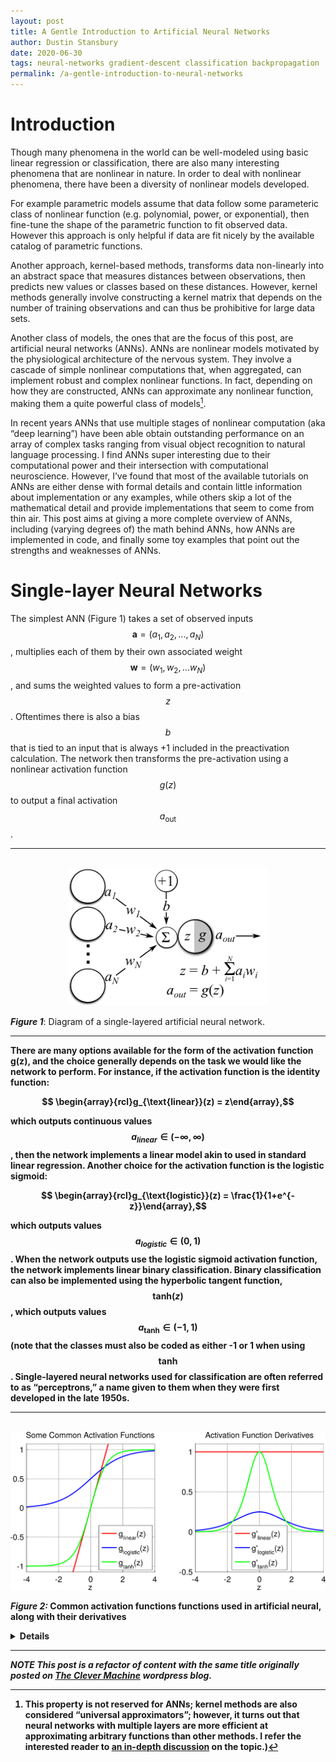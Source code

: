 ```yaml
---
layout: post
title: A Gentle Introduction to Artificial Neural Networks
author: Dustin Stansbury
date: 2020-06-30
tags: neural-networks gradient-descent classification backpropagation
permalink: /a-gentle-introduction-to-neural-networks
---
```


# Introduction

Though many phenomena in the world can be well-modeled using basic linear regression or classification, there are also many interesting phenomena that are nonlinear in nature. In order to deal with nonlinear phenomena, there have been a diversity of nonlinear models developed.

For example parametric models assume that data follow some parameteric class of nonlinear function (e.g. polynomial, power, or exponential), then fine-tune the shape of the parametric function to fit observed data. However this approach is only helpful if data are fit nicely by the available catalog of parametric functions.

Another approach, kernel-based methods, transforms data non-linearly into an abstract space that measures distances between observations, then predicts new values or classes based on these distances. However, kernel methods generally involve constructing a kernel matrix that depends on the number of training observations and can thus be prohibitive for large data sets.

Another class of models, the ones that are the focus of this post, are artificial neural networks (ANNs). ANNs are nonlinear models motivated by the physiological architecture of the nervous system. They involve a cascade of simple nonlinear computations that, when aggregated, can implement robust and complex nonlinear functions. In fact, depending on how they are constructed, ANNs can approximate any nonlinear function, making them a quite powerful class of models[^1].

In recent years ANNs that use multiple stages of nonlinear computation (aka “deep learning”)  have been able obtain outstanding performance on an array of complex tasks ranging from visual object recognition to natural language processing. I find ANNs super interesting due to their computational power and their intersection with computational neuroscience.  However, I’ve found that most of the available tutorials on ANNs are either dense with formal details and contain little information about implementation or any examples, while others skip a lot of the mathematical detail and provide implementations that seem to come from thin air.  This post aims at giving a more complete overview of ANNs, including (varying degrees of) the math behind ANNs, how ANNs are implemented in code, and finally some toy examples that point out the strengths and weaknesses of ANNs.

# Single-layer Neural Networks

The simplest ANN (Figure 1) takes a set of observed inputs $$\mathbf{a}=(a_1, a_2, ..., a_N)$$, multiplies each of them by their own associated weight $$\mathbf{w} = (w_1, w_2, ...w_N)$$ , and sums the weighted values to form a pre-activation $$z$$.  Oftentimes there is also a bias $$b$$ that is tied to an input that is always +1 included in the preactivation calculation. The network then transforms the pre-activation using a nonlinear activation function $$g(z)$$ to output a final activation $$a_{\text{out}}$$.

---

<center>
    <br>
    <div id="container">
        <img width="320" src="assets/images/a-gentle-introduction-to-neural-networks/perceptron2.png">
    </div>
</center>


***Figure 1***: Diagram of a single-layered artificial neural network.

---
<b>

There are many options available for the form of the activation function g(z), and the choice generally depends on the task we would like the network to perform. For instance, if the activation function is the identity function:

$$ \begin{array}{rcl}g_{\text{linear}}(z) = z\end{array},$$

which outputs continuous values $$a_{linear}\in (-\infty, \infty)$$, then the network implements a linear model akin to used in standard linear regression. Another choice for the activation function is the logistic sigmoid:

$$ \begin{array}{rcl}g_{\text{logistic}}(z) = \frac{1}{1+e^{-z}}\end{array},$$

which outputs values $$a_{logistic} \in (0,1)$$. When the network outputs use the logistic sigmoid activation function, the network implements linear binary classification. Binary classification can also be implemented using the hyperbolic tangent function, $$\text{tanh}(z)$$, which outputs values $$a_{\text{tanh}}\in (-1, 1)$$ (note that the classes must also be coded as either -1 or 1 when using $$\text{tanh}$$. Single-layered neural networks used for classification are often referred to as “perceptrons,” a name given to them when they were first developed in the late 1950s.

---
<center>
    <br>
    <div id="container">
        <img width="680" src="assets/images/a-gentle-introduction-to-neural-networks/activation_functions.png">
    </div>
</center>


***Figure 2:*** Common activation functions functions used in artificial neural, along with their derivatives


<details >

```python
# % DEFINE A FEW COMMON ACTIVATION FUNCTIONS
# gLinear = inline('z','z');
# gSigmoid = inline('1./(1+exp(-z))','z');
# gTanh = inline('tanh(z)','z');

g_linear = lambda z: z
g_sigmoid = lambda z: 1./(1. + np.exp(-z))
g_tanh = lambda z: np.tanh(z)

 
# % ...DEFINE THEIR DERIVATIVES
# gPrimeLinear = inline('ones(size(z))','z');
# gPrimeSigmoid = inline('1./(1+exp(-z)).*(1-1./(1+exp(-z)))','z');
# gPrimeTanh = inline('1-tanh(z).^2','z');

g_prime_linear = lambda z: np.ones(len(z))
g_prime_sigmoid = lambda z: 1./(1 + np.exp(-z)) * (1 - 1./(1 + np.exp(-z)))
g_prime_tanh = lambda z: 1 - np.tanh(z) ** 2
 
# % VISUALIZE EACH g(z)
# z = linspace(-4,4,100);
# figure
# set(gcf,'Position',[100,100,960,420])
# subplot(121);  hold on;
# h(1) = plot(z,gLinear(z),'r','Linewidth',2);
# h(2) = plot(z,gSigmoid(z),'b','Linewidth',2);
# h(3) = plot(z,gTanh(z),'g','Linewidth',2);
# set(gca,'fontsize',16)
# xlabel('z')
# legend(h,{'g_{linear}(z)','g_{logistic}(z)','g_{tanh}(z)'},'Location','Southeast')
# title('Some Common Activation Functions')
# hold off, axis square, grid
# ylim([-1.1 1.1])
 
# % VISUALIZE EACH g'(z)
# subplot(122); hold on
# h(1) = plot(z,gPrimeLinear(z),'r','Linewidth',2);
# h(2) = plot(z,gPrimeSigmoid(z),'b','Linewidth',2);
# h(3) = plot(z,gPrimeTanh(z),'g','Linewidth',2);
# set(gca,'fontsize',16)
# xlabel('z')
# legend(h,{'g''_{linear}(z)','g''_{logistic}(z)','g''_{tanh}(z)'},'Location','South')
# title('Activation Function Derivatives')
# hold off, axis square, grid
# ylim([-.5 1.1])
```
</details> 

<b>

---
*NOTE This post is a refactor of content with the same title originally posted on [The Clever Machine](https://theclevermachine.wordpress.com/2014/09/11/a-gentle-introduction-to-artificial-neural-networks/) wordpress blog.*

[^1]: This property is not reserved for ANNs; kernel methods are also considered “universal approximators”; however, it turns out that neural networks with multiple layers are more efficient at approximating arbitrary functions than other methods. I refer the interested reader to [an in-depth discussion](http://yann.lecun.com/exdb/publis/pdf/bengio-lecun-07.pdf) on the topic.)